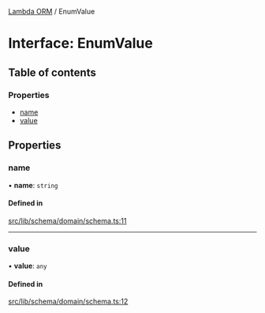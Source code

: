 [Lambda ORM](../README.md) / EnumValue

# Interface: EnumValue

## Table of contents

### Properties

- [name](EnumValue.md#name)
- [value](EnumValue.md#value)

## Properties

### name

• **name**: `string`

#### Defined in

[src/lib/schema/domain/schema.ts:11](https://github.com/lambda-orm/lambdaorm-base/blob/1df657ddfa345e9e384f1a14b6894625eee30a9e/src/lib/schema/domain/schema.ts#L11)

___

### value

• **value**: `any`

#### Defined in

[src/lib/schema/domain/schema.ts:12](https://github.com/lambda-orm/lambdaorm-base/blob/1df657ddfa345e9e384f1a14b6894625eee30a9e/src/lib/schema/domain/schema.ts#L12)
